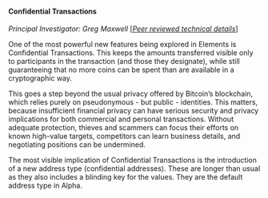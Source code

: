 #### Confidential Transactions 
*Principal Investigator: Greg Maxwell* [[_Peer reviewed technical details_](https://github.com/ElementsProject/elementsproject.github.io/blob/master/confidential_values.md)]

One of the most powerful new features being explored in Elements is Confidential Transactions. This keeps the amounts transferred visible only to participants in the transaction (and those they designate), while still guaranteeing that no more coins can be spent than are available in a cryptographic way.

This goes a step beyond the usual privacy offered by Bitcoin’s blockchain, which relies purely on pseudonymous - but public - identities. This matters, because insufficient financial privacy can have serious security and privacy implications for both commercial and personal transactions. Without adequate protection, thieves and scammers can focus their efforts on known high-value targets, competitors can learn business details, and negotiating positions can be undermined. 

The most visible implication of Confidential Transactions is the introduction of a new address type (confidential addresses). These are longer than usual as they also includes a blinding key for the values. They are the default address type in Alpha.
